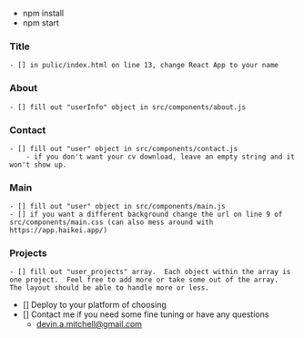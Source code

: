 - npm install
- npm start


### Title
    - [] in pulic/index.html on line 13, change React App to your name

### About
    - [] fill out "userInfo" object in src/components/about.js

### Contact 
    - [] fill out "user" object in src/components/contact.js
        - if you don't want your cv download, leave an empty string and it won't show up.

### Main
    - [] fill out "user" object in src/components/main.js
    - [] if you want a different background change the url on line 9 of src/components/main.css (can also mess around with https://app.haikei.app/)

### Projects 
    - [] fill out "user_projects" array.  Each object within the array is one project.  Feel free to add more or take some out of the array.  The layout should be able to handle more or less.


- [] Deploy to your platform of choosing
- [] Contact me if you need some fine tuning or have any questions
    - devin.a.mitchell@gmail.com

